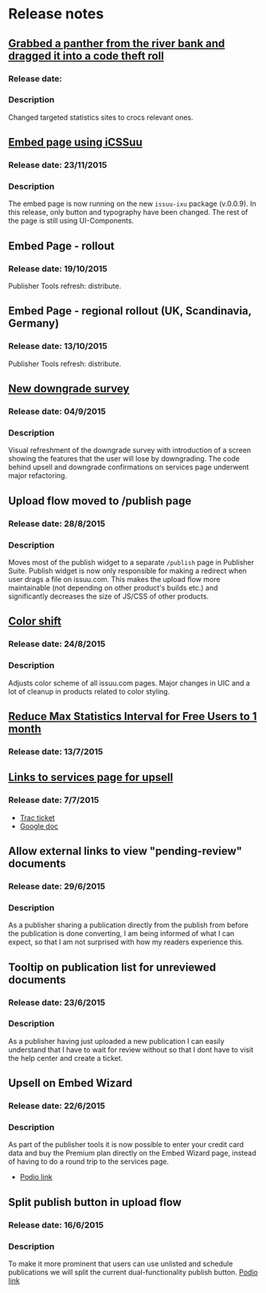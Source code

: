 # Release notes
## [Grabbed a panther from the river bank and dragged it into a code theft roll](https://github.com/issuu/publisher-suite/tree/master/resources/app_model/debug)
### Release date:
### Description
Changed targeted statistics sites to crocs relevant ones.


## [Embed page using iCSSuu](http://trac.issuu.com/trac/ticket/8917)
### Release date: 23/11/2015
### Description
The embed page is now running on the new `issuu-ixu` package (v.0.0.9). In this
release, only button and typography have been changed. The rest of the page is
still using UI-Components.

## Embed Page - rollout
### Release date: 19/10/2015
Publisher Tools refresh: distribute.

## Embed Page - regional rollout (UK, Scandinavia, Germany)
### Release date: 13/10/2015
Publisher Tools refresh: distribute.

## [New downgrade survey](http://trac.issuu.com/trac/ticket/8648)
### Release date: 04/9/2015
### Description
Visual refreshment of the downgrade survey with introduction of a screen showing the features that the user will lose
by downgrading. The code behind upsell and downgrade confirmations on services page underwent major refactoring.

## Upload flow moved to /publish page
### Release date: 28/8/2015
### Description
Moves most of the publish widget to a separate `/publish` page in Publisher Suite. Publish widget is
now only responsible for making a redirect when user drags a file on issuu.com. This makes the upload flow
more maintainable (not depending on other product's builds etc.) and significantly decreases the size
of JS/CSS of other products.

## [Color shift](http://trac.issuu.com/trac/ticket/8484)
### Release date: 24/8/2015
### Description
Adjusts color scheme of all issuu.com pages. Major changes in UIC and a lot of cleanup in products related
to color styling.

## [Reduce Max Statistics Interval for Free Users to 1 month](http://trac.issuu.com/trac/ticket/8422)
### Release date: 13/7/2015

## [Links to services page for upsell](http://trac.issuu.com/trac/ticket/8374)
### Release date: 7/7/2015

* [Trac ticket](http://trac.issuu.com/trac/ticket/8221)
* [Google doc](https://docs.google.com/spreadsheets/d/1l120Ykyu6TELZ1wyVgAnvKKzeM3iDq9vADD4tE1wm0A/edit#gid=3)

## Allow external links to view "pending-review" documents
### Release date: 29/6/2015
### Description
As a publisher sharing a publication directly from the publish from before the
publication is done converting, I am being informed of what I can expect, so
that I am not surprised with how my readers experience this.

## Tooltip on publication list for unreviewed documents
### Release date: 23/6/2015
### Description
As a publisher having just uploaded a new publication I can easily understand
that I have to wait for review without so that I dont have to visit the help
center and create a ticket.

## Upsell on Embed Wizard
### Release date: 22/6/2015
### Description
As part of the publisher tools it is now possible to enter your credit card data
and buy the Premium plan directly on the Embed Wizard page, instead of having to
do a round trip to the services page.

* [Podio link](https://podio.com/issuucom/product/apps/release-calendar/items/111)

## Split publish button in upload flow
### Release date: 16/6/2015
### Description
To make it more prominent that users can use unlisted and schedule publications
we will split the current dual-functionality publish button.
[Podio link](https://podio.com/issuucom/product/apps/release-calendar/items/107)
